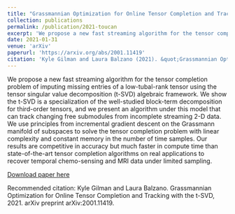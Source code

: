 ```yaml
---
title: "Grassmannian Optimization for Online Tensor Completion and Tracking with the t-SVD"
collection: publications
permalink: /publication/2021-toucan
excerpt: 'We propose a new fast streaming algorithm for the tensor completion problem of imputing missing entries of a low-tubal-rank tensor using the tensor singular value decomposition (t-SVD) algebraic framework.'
date: 2021-01-31
venue: 'arXiv'
paperurl: 'https://arxiv.org/abs/2001.11419'
citation: 'Kyle Gilman and Laura Balzano (2021). &quot;Grassmannian Optimization for Online Tensor Completion and Tracking with the t-SVD.&quot; <i>arXiv 1</i>.'
---
```

We propose a new fast streaming algorithm for the tensor completion problem of imputing missing entries of a low-tubal-rank tensor using the tensor singular value decomposition (t-SVD) algebraic framework. We show the t-SVD is a specialization of the well-studied block-term decomposition for third-order tensors, and we present an algorithm under this model that can track changing free submodules from incomplete streaming 2-D data. We use principles from incremental gradient descent on the Grassmann manifold of subspaces to solve the tensor completion problem with linear complexity and constant memory in the number of time samples. Our results are competitive in accuracy but much faster in compute time than state-of-the-art tensor completion algorithms on real applications to recover temporal chemo-sensing and MRI data under limited sampling.

[Download paper here](https://arxiv.org/abs/2001.11419)

Recommended citation: Kyle Gilman and Laura Balzano. Grassmannian Optimization for Online Tensor Completion and Tracking with the t-SVD, 2021. arXiv preprint arXiv:2001.11419.
